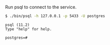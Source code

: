 ---
---

Run psql to connect to the service.

```sh
$ ./bin/psql -h 127.0.0.1 -p 5433 -U postgres
```

```
psql (11.2)
Type "help" for help.

postgres=#
```
